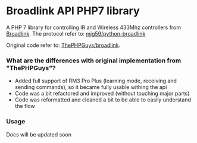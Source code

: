 # Broadlink API PHP7 library 

A PHP 7 library for controlling IR and Wireless 433Mhz controllers from [Broadlink](http://www.ibroadlink.com/rm/). 
The protocol refer to: [mjg59/python-broadlink](https://github.com/mjg59/python-broadlink/blob/master/README.md)

Original code refer to: [ThePHPGuys/broadlink](https://github.com/ThePHPGuys/broadlink).

### What are the differences with original implementation from "ThePHPGuys"?

* Added full support of RM3 Pro Plus (learning mode, receiving and sending commands), so it became fully usable withing the api
* Code was a bit refactored and improved (without touching major parts)
* Code was reformatted and cleaned a bit to be able to easily understand the flow

### Usage

Docs will be updated soon
